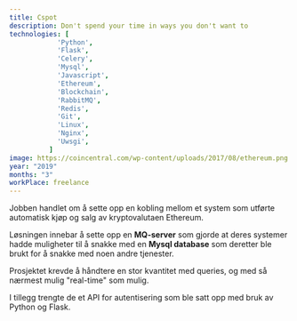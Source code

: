 ```yaml
---
title: Cspot
description: Don't spend your time in ways you don't want to
technologies: [
            'Python',
            'Flask',
            'Celery',
            'Mysql',
            'Javascript',
            'Ethereum',
            'Blockchain',
            'RabbitMQ',
            'Redis',
            'Git',
            'Linux',
            'Nginx',
            'Uwsgi',
          ]
image: https://coincentral.com/wp-content/uploads/2017/08/ethereum.png
year: "2019"
months: "3"
workPlace: freelance
---
```


Jobben handlet om å sette opp en kobling mellom et system som
utførte automatisk kjøp og salg av kryptovalutaen Ethereum.

Løsningen innebar å sette opp en
**MQ-server** som gjorde at deres systemer hadde
muligheter til å snakke med en **Mysql database** som
deretter ble brukt for å snakke med noen andre tjenester.

Prosjektet krevde å håndtere en stor kvantitet med queries, og med
så nærmest mulig "real-time" som mulig.

I tillegg trengte de et API for autentisering som ble satt opp med bruk av Python og Flask.